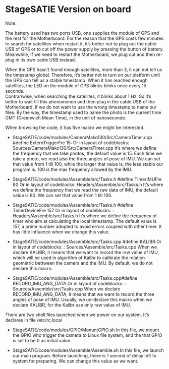 # StageSATIE Version  on board
Note:


The battery used has two ports USB, one supplies the module of GPS and the rest for the Motherboard. 
For the reason that the GPS costs few minutes to search for satellites  when restart it, it’s better not to plug out the cable USB of GPS or to cut off the power supply by pressing the button of battery. 
Meanwhile, if we need to restart the  Motherboard, we  plug out  and then re-plug in its  own cable USB instead. 

When the GPS hasn’t found enough satellites, more than 3, it can not tell us the timestamp global. 
Therefore, it’s better not to turn on our platform until the GPS can tell us a  stable  timestamp. 
When it has reached enough  satellites, the LED   on the module of GPS  blinks blinks once every 15 seconds.   
Contrariwise, when searching the  satellites, it blinks about 1 Hz. 
So it’s better to wait till this phenomenon and then plug in the cable USB of  the Motherboard, if we do not want to use the wrong timestamp to name our files. 
By the way, the timestamp used to name the photo is the current time GMT (Greenwich Mean Time), in the unit of nanoseconde. 

When browsing the code, it has five macro we might be interested. 
 - StageSATIE/code/modules/CameraMako130/Src/CameraTimer.cpp #define ExternTriggerFre 15:
     Or in layout of codeblocks: Sources/CameraMako130/Src/CameraTimer.cpp
It’s where we define the frequency that we take photos, the default value is 15. 
Each time we take a photo, we read also the three angles of pose of IMU. 
We can set that value from 1 till 100, while the larger that value is, the less stable our program is. 
100 is the max frequency allowed by the IMU.
  
- StageSATIE/code/modules/Assemble/src/Tasks.h #define TimerIMUFre 80
     Or in layout of codeblocks: Headers/Assemble/src/Tasks.h
It’s where we define the frequency that we read the raw data of IMU, the default value is 80. 
We can set that value from 1 till 100. 

- StageSATIE/code/modules/Assemble/src/Tasks.h  #define TimerDeviceFre 157
    Or in layout of codeblocks: : Headers/Assemble/src/Tasks.h
It’s where we define the frequency of timer who aim at calculating the local timestamp. 
The default value is 157, a prime number adopted to avoid errors coupled with other timer. 
It has little influence when we change this value.

- StageSATIE/code/modules/Assemble/src/Tasks.cpp #define KALIBR
    Or in layout of codeblocks: : Sources/Assemble/src/Tasks.cpp
When we declare KALIBR, it means that we want to record the raw value of IMU, which will be used in algorithm of Kalibr to calibrate the relation geometric bettween the camera and the IMU. 
By default, we do not declare this macro.

- StageSATIE/code/modules/Assemble/src/Tasks.cpp#define RECORD_IMU_ANG_DATA
    Or in layout of codeblocks: : Sources/Assemble/src/Tasks.cpp
 When we declare RECORD_IMU_ANG_DATA, it means that we want to record the three angles of pose of IMU. 
 Usually, we un-declare this macro when we declare  KALIBR, for the Kalibr use only raw value of IMU. 

There are two shell files launched when we power on our system. It’s declares in file /etc/rc.local

-  StageSATIE/code/modules/GPIO/MonuntGPIO.sh
In this file, we mount the GPIO who trigger  the camera to Linux file system, and the that GPIO is set to be 0 as initial value.  

-  StageSATIE/code/modules/Assemble/Assemble.sh
In this file, we launch our main program. 
Before launching, there is 1 second of delay left to system for preparing. 
We can change this value as we want. 


 
